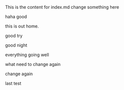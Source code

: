 This is the content for index.md
change something here

haha good

this is out home.

good try

good night

everything going well

what
need to change again

change again

last test
